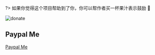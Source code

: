 ?> 如果你觉得这个项目帮助到了你，你可以帮作者买一杯果汁表示鼓励 :tropical_drink:

![donate](https://wpimg.wallstcn.com/bd273f0d-83a0-4ef2-92e1-9ac8ed3746b9.png)


## Paypal Me
[Paypal Me](https://www.paypal.me/panfree23)
